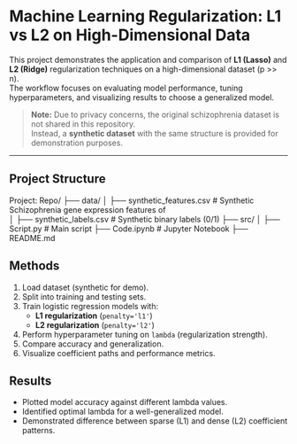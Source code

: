 # Machine Learning Regularization: L1 vs L2 on High-Dimensional Data

This project demonstrates the application and comparison of **L1 (Lasso)** and **L2 (Ridge)** regularization techniques on a high-dimensional dataset (p >> n).  
The workflow focuses on evaluating model performance, tuning hyperparameters, and visualizing results to choose a generalized model.

> **Note:** Due to privacy concerns, the original schizophrenia dataset is not shared in this repository.  
Instead, a **synthetic dataset** with the same structure is provided for demonstration purposes.

---

##  Project Structure

Project: Repo/
├── data/
│ ├── synthetic_features.csv # Synthetic Schizophrenia gene expression features of  
│ ├── synthetic_labels.csv # Synthetic binary labels (0/1)
├── src/
│ ├── Script.py # Main script
  ├── Code.ipynb # Jupyter Notebook
├── README.md

##  Methods
1. Load dataset (synthetic for demo).
2. Split into training and testing sets.
3. Train logistic regression models with:
   - **L1 regularization** (`penalty='l1'`)
   - **L2 regularization** (`penalty='l2'`)
4. Perform hyperparameter tuning on `lambda` (regularization strength).
5. Compare accuracy and generalization.
6. Visualize coefficient paths and performance metrics.


##  Results
- Plotted model accuracy against different lambda values.
- Identified optimal lambda for a well-generalized model.
- Demonstrated difference between sparse (L1) and dense (L2) coefficient patterns.
